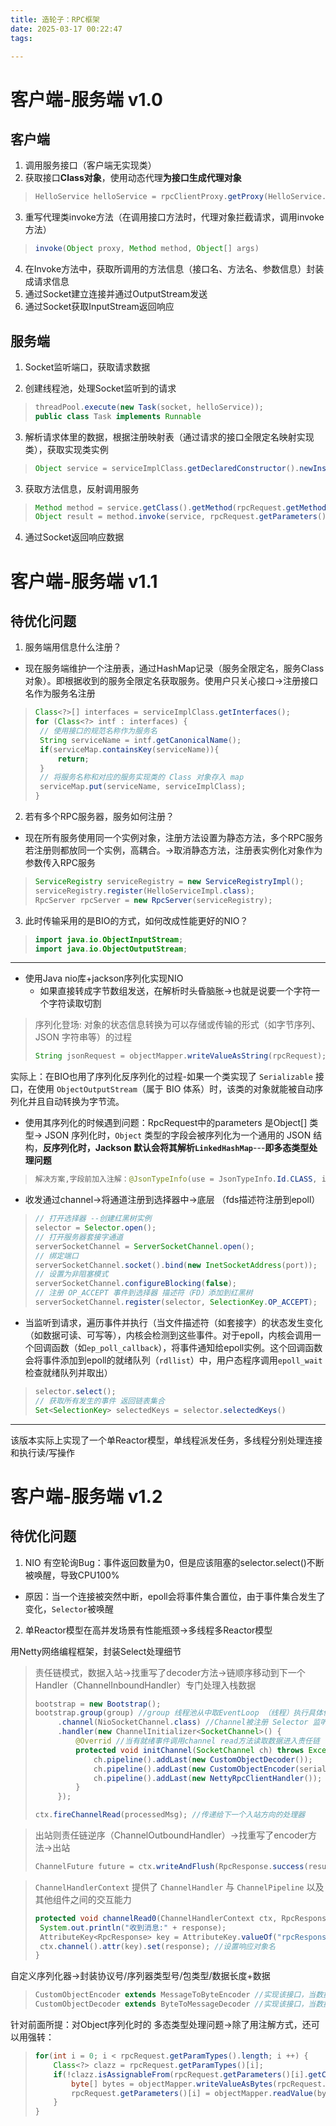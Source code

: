 ```yaml
---
title: 造轮子：RPC框架
date: 2025-03-17 00:22:47
tags:

---
```


# 客户端-服务端 v1.0

## 客户端

1. 调用服务接口（客户端无实现类）
2. 获取接口**Class对象**，使用动态代理**为接口生成代理对象**

> ```java
> HelloService helloService = rpcClientProxy.getProxy(HelloService.class);
> ```

3. 重写代理类invoke方法（在调用接口方法时，代理对象拦截请求，调用invoke方法）

> ```java
> invoke(Object proxy, Method method, Object[] args)
> ```

4. 在Invoke方法中，获取所调用的方法信息（接口名、方法名、参数信息）封装成请求信息
5. 通过Socket建立连接并通过OutputStream发送
6. 通过Socket获取InputStream返回响应



## 服务端

1. Socket监听端口，获取请求数据

2. 创建线程池，处理Socket监听到的请求

> ```java
> threadPool.execute(new Task(socket, helloService));
> public class Task implements Runnable
> ```

3. 解析请求体里的数据，根据注册映射表（通过请求的接口全限定名映射实现类），获取实现类实例

> ```java
> Object service = serviceImplClass.getDeclaredConstructor().newInstance();
> ```

3. 获取方法信息，反射调用服务

> ```java
> Method method = service.getClass().getMethod(rpcRequest.getMethodName(), rpcRequest.getParamTypes());
> Object result = method.invoke(service, rpcRequest.getParameters());
> ```

4. 通过Socket返回响应数据



# 客户端-服务端 v1.1

## 待优化问题

1. 服务端用信息什么注册？

- 现在服务端维护一个注册表，通过HashMap记录（服务全限定名，服务Class对象）。即根据收到的服务全限定名获取服务。使用户只关心接口->注册接口名作为服务名注册

> ```java
> Class<?>[] interfaces = serviceImplClass.getInterfaces();
> for (Class<?> intf : interfaces) {
>  // 使用接口的规范名称作为服务名
>  String serviceName = intf.getCanonicalName();
>  if(serviceMap.containsKey(serviceName)){
>      return;
>  }
>  // 将服务名称和对应的服务实现类的 Class 对象存入 map
>  serviceMap.put(serviceName, serviceImplClass);
> }
> ```

2. 若有多个RPC服务器，服务如何注册？

- 现在所有服务使用同一个实例对象，注册方法设置为静态方法，多个RPC服务若注册则都放同一个实例，高耦合。->取消静态方法，注册表实例化对象作为参数传入RPC服务

> ```java
> ServiceRegistry serviceRegistry = new ServiceRegistryImpl();
> serviceRegistry.register(HelloServiceImpl.class);
> RpcServer rpcServer = new RpcServer(serviceRegistry);
> ```

3. 此时传输采用的是BIO的方式，如何改成性能更好的NIO？

> ```java
> import java.io.ObjectInputStream;
> import java.io.ObjectOutputStream;
> ```

***

- 使用Java nio库+jackson序列化实现NIO
  - 如果直接转成字节数组发送，在解析时头昏脑胀->也就是说要一个字符一个字符读取切割

> 序列化登场: 对象的状态信息转换为可以存储或传输的形式（如字节序列、JSON 字符串等）的过程
>
> ```java
> String jsonRequest = objectMapper.writeValueAsString(rpcRequest);
> ```

实际上：在BIO也用了序列化反序列化的过程-如果一个类实现了 `Serializable` 接口，在使用 `ObjectOutputStream`（属于 BIO 体系）时，该类的对象就能被自动序列化并且自动转换为字节流。

- 使用其序列化的时候遇到问题：RpcRequest中的parameters 是Object[] 类型-> JSON 序列化时，`Object` 类型的字段会被序列化为一个通用的 JSON 结构，**反序列化时，Jackson 默认会将其解析`LinkedHashMap`**---**即多态类型处理问题**

> ```java
> 解决方案,字段前加入注解：@JsonTypeInfo(use = JsonTypeInfo.Id.CLASS, include = JsonTypeInfo.As.PROPERTY, property = "@class") 使用类的全限定名作为类型标识/将类型信息作为 JSON 对象的一个属性存储/指定类型信息的属性名为 @class
> ```

- 收发通过channel->将通道注册到选择器中->底层 （fds描述符注册到epoll）

> ```java
> // 打开选择器 --创建红黑树实例
> selector = Selector.open(); 
> // 打开服务器套接字通道
> serverSocketChannel = ServerSocketChannel.open();
> // 绑定端口
> serverSocketChannel.socket().bind(new InetSocketAddress(port));
> // 设置为非阻塞模式
> serverSocketChannel.configureBlocking(false);
> // 注册 OP_ACCEPT 事件到选择器 描述符（FD）添加到红黑树
> serverSocketChannel.register(selector, SelectionKey.OP_ACCEPT);
> ```

- 当监听到请求，遍历事件并执行（当文件描述符（如套接字）的状态发生变化（如数据可读、可写等），内核会检测到这些事件。对于epoll，内核会调用一个回调函数（如`ep_poll_callback`），将事件通知给epoll实例。这个回调函数会将事件添加到epoll的就绪队列（`rdllist`）中，用户态程序调用`epoll_wait`检查就绪队列并取出）

> ```java
> selector.select(); 
> // 获取所有发生的事件 返回链表集合
> Set<SelectionKey> selectedKeys = selector.selectedKeys()
> ```

***

该版本实际上实现了一个单Reactor模型，单线程派发任务，多线程分别处理连接和执行读/写操作

# 客户端-服务端 v1.2

## 待优化问题

1. NIO 有空轮询Bug：事件返回数量为0，但是应该阻塞的selector.select()不断被唤醒，导致CPU100%

- 原因：当一个连接被突然中断，epoll会将事件集合置位，由于事件集合发生了变化，`Selector`被唤醒

2. 单Reactor模型在高并发场景有性能瓶颈->多线程多Reactor模型



用Netty网络编程框架，封装Select处理细节

> 责任链模式，数据入站->找重写了decoder方法->链顺序移动到下一个Handler（ChannelInboundHandler）专门处理入栈数据
>
> ```java
> bootstrap = new Bootstrap();
> bootstrap.group(group) //group 线程池从中取EventLoop （线程）执行具体任务
>      .channel(NioSocketChannel.class) //Channel被注册 Selector 监听事件 
>      .handler(new ChannelInitializer<SocketChannel>() {
>          @Overrid //当有就绪事件调用channel read方法读取数据进入责任链
>          protected void initChannel(SocketChannel ch) throws Exception {
>              ch.pipeline().addLast(new CustomObjectDecoder());
>              ch.pipeline().addLast(new CustomObjectEncoder(serializer));
>              ch.pipeline().addLast(new NettyRpcClientHandler()); //channelRead0 触发
>          }
>      });
> 
> ctx.fireChannelRead(processedMsg); //传递给下一个入站方向的处理器
> ```

> 出站则责任链逆序（ChannelOutboundHandler）->找重写了encoder方法->出站
>
> ```java
> ChannelFuture future = ctx.writeAndFlush(RpcResponse.success(result)); //将处理结果writeAndFlush 写入出站方向-传递给下一个处理器
> ```

> `ChannelHandlerContext` 提供了 `ChannelHandler` 与 `ChannelPipeline` 以及其他组件之间的交互能力
>
> ```java
> protected void channelRead0(ChannelHandlerContext ctx, RpcResponse response) throws Exception {
>  System.out.println("收到消息:" + response);
>  AttributeKey<RpcResponse> key = AttributeKey.valueOf("rpcResponse");
>  ctx.channel().attr(key).set(response); //设置响应对象名
> }
> ```

自定义序列化器->封装协议号/序列器类型号/包类型/数据长度+数据

> ```java
> CustomObjectEncoder extends MessageToByteEncoder //实现该接口，当数据离开时自动调用encode方法
> CustomObjectDecoder extends ByteToMessageDecoder //实现该接口，当数据入站时自动调用decode方法
> ```

针对前面所提：对Object序列化时的 多态类型处理问题->除了用注解方式，还可以用强转：

> ```java
> for(int i = 0; i < rpcRequest.getParamTypes().length; i ++) {
>     Class<?> clazz = rpcRequest.getParamTypes()[i];
>     if(!clazz.isAssignableFrom(rpcRequest.getParameters()[i].getClass())) {
>         byte[] bytes = objectMapper.writeValueAsBytes(rpcRequest.getParameters()[i]);
>         rpcRequest.getParameters()[i] = objectMapper.readValue(bytes, clazz);
>     }
> }
> ```
